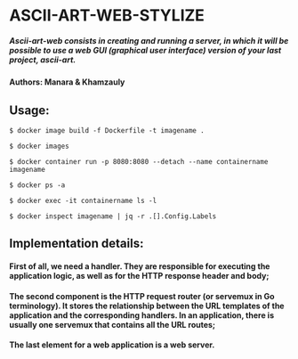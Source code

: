 # ASCII-ART-WEB-STYLIZE

##### Ascii-art-web consists in creating and running a server, in which it will be possible to use a web GUI (graphical user interface) version of your last project, ascii-art.                 


#### Authors: Manara & Khamzauly


## Usage:
```
$ docker image build -f Dockerfile -t imagename .

$ docker images

$ docker container run -p 8080:8080 --detach --name containername imagename

$ docker ps -a

$ docker exec -it containername ls -l

$ docker inspect imagename | jq -r .[].Config.Labels
```

## Implementation details:
#### First of all, we need a handler. They are responsible for executing the application logic, as well as for the HTTP response header and body;
#### The second component is the HTTP request router (or servemux in Go terminology). It stores the relationship between the URL templates of the application and the corresponding handlers. In an application, there is usually one servemux that contains all the URL routes;
#### The last element for a web application is a web server.